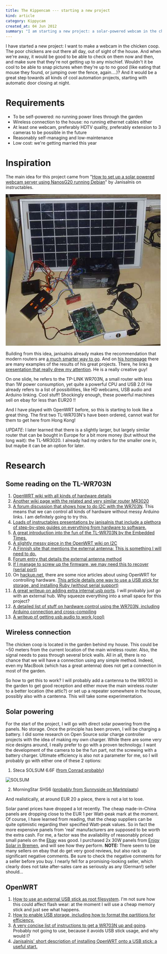 ```yaml
--- 
title: The Kippencam --- starting a new project
kind: article
category: Kippycam
created_at: 04 Jun 2012
summary: "I am starting a new project: a solar-powered webcam in the chicken coop."
---
```


I have started a new project: I want to make a webcam in the chicken coop. The poor chickens are out there all day, out of sight of the house. And when we're away, it would be good to be able to check on them now and then, and make sure that they're not getting up to any mischief. Wouldn't it be cool to be able to snap pictures when they're up to no good (like eating that mouse they found, or jumping over the fence, again....)? And it would be a great step towards all kinds of cool automation projects, starting with automatic door closing at night.

Requirements
============

- To be self-powered: no running power lines through the garden
- Wireless connection to the house: no running ethernet cables either
- At least one webcam, preferably HDTV quality, preferably extension to 3 cameras to be possible in the future
- Reasonably self-managing and low-maintenance
- Low cost: we're getting married this year

# Inspiration #


The main idea for this project came from "[How to set up a solar powered webcam server using NanosG20 running Debian][NanosCam]" by Janisalnis on instructables. 

![Picture of Janisalnis' setup](janisalnis.jpg "This is how his project looked when he wrote about it")

Building from this idea, janisalnis already makes the recommendation that modern routers are [a much smarter way to go][salnis-router]. And on [his homepage][salnis-home] there are many examples of the results of his great projects. There, he links [a presentation that really drew my attention][salnis-pres]. He is a really creative guy!

On one slide, he refers to the TP-LINK WR703N, a small router with less than 1W power consumption, yet quite a powerful CPU and USB 2.0! He already refers to a list of possibilities, like HD webcams, USB audio and Arduino linking. Cool stuff! Shockingly enough, these powerful machines sell on ebay for less than EUR20 !!

And I have played with OpenWRT before, so this is starting to look like a great thing. The first two TL-WR703N's have been ordered, cannot wait for them to get here from Hong Kong!

*UPDATE*: I later learned that there is a slightly larger, but largely similar router that can be bought in Europe for a bit more money (but without the long wait): the TL-MR3020. I already had my orders for the smaller one in, but maybe it can be an option for later.

# Research #

## Some reading on the TL-WR703N ##

1. [OpenWRT wiki with all kinds of hardware details][wr703-wiki]
2. [Another wiki page with the related and very similar router MR3020][mr3020-wiki]
3. [A forum discussion that shows how to do I2C with the WR703N][wr703-i2c]. This means that we can control all kinds of hardware without messy Arduino links. I am definitely going to try this.
4. [Loads of instructables presentations by janisalnis that include a plethora of step-by-step guides on everything from hardware to software.][salnis-instr]
5. [A great introduction into the fun of the TL-WR703N by the Embedded Times.][wr703-embtimes]
6. [A slightly messy piece in the OpenWRT wiki on I2C][i2c-wiki]
7. [A Finnish site that mentions the external antenna: This is something I will need to do.][laakkonen]
8. [Forum entry that details the external antenna method][wr703-extant]
9. [If I manage to screw up the firmware, we may need this to recover (serial port)][wr703-serial]
10. On [hackup.net](http://www.hackup.net), there are some nice articles about using OpenWRT for controlling hardware. [This article details one way to use a USB stick for storage, and installing Ruby (without serial support)][hackup-ruby]
11. [A great writeup on adding extra internal usb ports][wr703-usbhub]. I will probably just go with an external hub. Why squeeze everything into a small space for this project?
12. [A detailed list of stuff on hardware control using the WR703N, including Arduino connection and cross-compiling][wr703-ace]
13. [A writeup of getting usb audio to work (cool)][wr703-audio]


## Wireless connection ##

The chicken coop is located in the garden behind my house. This could be ~50 meters from the current location of the main wireless router. Also, the signal needs to pass through several brick walls. All in all, there is no chance that we will have a connection using any simple method. Indeed, even my MacBook (which has a great antenna) does not get a connection in most of the garden. 

So how to get this to work? I will probably add a cantenna to the WR703 in the garden to get good reception and either move the main wireless router to a better location (the attic?) or set up a repeater somewhere in the house, possibly also with a cantenna. This will take some experimentation.


## Solar powering ##

For the start of the project, I will go with direct solar powering from the panels. No storage. Once the principle has been proven, I will be charging a battery. I did some research on Open Source solar charge controller projects with the idea of making my own charger. While there are some very nice designs around, I really prefer to go with a proven technology. I want the development of the camera to be the fun part, not the screwing with a battery charger. Ultimate efficiency is also not a parameter for me, so I will probably go with either one of these 2 options:

1. Steca SOLSUM 6.6F ([from Conrad probably][conrad-solsum])

![SOLSUM](http://steca.de/data/media/26/2628_231x315_SolsumF_72dpi_315px.jpg)

2. MorningStar SHS6 ([probably from Sunnyside on Marktplaats][sunnyside])

And realistically, at around EUR 20 a piece, there is not a lot to lose.

Solar panel prices have dropped a lot recently. The cheap made-in-China panels are dropping close to the EUR 1 per Watt-peak mark at the moment. Of course, I have learned from reading, that the cheap suppliers can be quite optimistic regarding their specified Watt-peak values. So in fact the more expensive panels from 'real' manufacturers are supposed to be worth the extra cash. For me, a factor was the availability of reasonably priced small panels on the [Ebay](http://www.ebay.de) was good. I purchased 2x 30W panels from [Enjoy Solar in Bremen][enjoysolar], and will see how they perform. **NOTE:** There seem to be many sellers on ebay that do get very good reviews, but also rack up significant negative comments. Be sure to check the negative comments for a seller before you buy. I nearly fell for a promising-looking seller, which clearly does not take after-sales care as seriously as any (German!) seller should...

## OpenWRT ##

1. [How to use an external USB stick as root filesystem][openwrt-extroot]. I'm not sure how this could affect flash wear: at the moment I will use a cheap memory stick and just see what happens.
2. [How to enable USB storage, including how to format the partitions for efficiency.][openwrt-usbstor]
3. [A very concise list of instructions to get a WR703N up and going][minipwner]. Probably not going to use, because it avoids USB stick usage, and why would I?
4. [Janisalnis' short description of installing OpenWRT onto a USB stick: a useful start.][salnis-openwrt-usb]





[NanosCam]: <http://www.instructables.com/id/How-to-set-up-a-solar-powered-webcam-server-using-/>
[salnis-router]: http://www.instructables.com/id/How-to-set-up-home-data-server-using-OpenWRT-on-Li/
[salnis-home]: http://barbara320.gotdns.com/
[salnis-pres]: http://www.slideshare.net/JanisAlnis/home-automation-12979616
[wr703-wiki]: http://wiki.openwrt.org/toh/tp-link/tl-wr703n
[mr3020-wiki]: http://wiki.openwrt.org/toh/tp-link/tl-mr3020
[wr703-i2c]: https://forum.openwrt.org/viewtopic.php?id=36471
[salnis-instr]: http://www.instructables.com/member/janisalnis/
[wr703-embtimes]: http://embeddedtimes.blogspot.nl/2011/09/tp-link-tl-wr703n-tiny-linux-capable.html
[i2c-wiki]: http://wiki.openwrt.org/doku.php?id=oldwiki:port.i2c
[laakkonen]: http://laakkonen.dy.fi/projektit/tl-wr703n/
[wr703-extant]: https://forum.openwrt.org/viewtopic.php?id=34580
[wr703-serial]: http://wiki.villagetelco.org/index.php?title=Building_a_Serial_Port_for_TL-WR703N
[hackup-ruby]: http://www.hackup.net/2012/01/openwrt-and-scripting-languages-part-1/#more-358
[wr703-usbhub]: https://forum.openwrt.org/viewtopic.php?pid=156142
[wr703-ace]: http://wiki.acemonstertoys.org/Tp-link_router
[wr703-audio]: https://forum.openwrt.org/viewtopic.php?pid=125196#p125196
[openwrt-extroot]:  http://wiki.openwrt.org/doc/howto/extroot
[openwrt-usbstor]: http://wiki.openwrt.org/doc/howto/usb.storage
[minipwner]: http://www.minipwner.com/index.php/minipwner-build
[salnis-openwrt-usb]: http://www.instructables.com/files/orig/F0M/V4MW/H2MYLKL9/F0MV4MWH2MYLKL9.txt
[conrad-solsum]: http://www.conrad.nl/ce/nl/product/110678?WT.mc_id=mpfeed&insert=8T
[sunnyside]: http://hobby.marktplaats.nl/elektronica-componenten/544588648-steca-en-morningstar-laadregelaars-accu-zonnepaneel.html?return=eJwljEsKwzAMRO8SSJb%2BNF0UB1PSm5jYxSb%2BiEihpaV3r0JW8540jDPafJNRExp9vZkOg9uWOEUiMFKuDUIVxW0rQXaOUNQsz4qACPd3tnrwaKn149yPD5%2FOzMT5ScCIT48smhGOq2Io%2FJjrXsKWFtb1xYot417YGh4jlwFgt2ogtLqbfn%2FEGzUB&df=1&fta=eNpFkEluwzAMRe%2BihdcaPVDwFXoFg4rsVKgcC6GcCA1y98pG0e4eOP0HInTwIuiB7fc4PTASswSdBFbiKBpPY97A%2BgA2ZvgOydLiCYRNGbhdE9z2db6Hi%2F16Am2R9tVuFEA2Ke0jbzKN4ringSW8zsyGukqggAV%2FBgnRAlPOaY%2B6LxUUN0NXpOi9QrdU6BwXvS6St9pw1deKM4tCc4CuI0MF7YWY64wY3CCxLX8HJfetMgordOai2v%2BIM7x65C2hpynOt2v%2BPPxkbQzAVizToVwt%2FelcP4JPZj9%2B8cEsAofX%2B%2F0DyKNhYA%3D%3D&fta_ind=12&fs=1
[enjoysolar]: http://myworld.ebay.de/enjoysolarshop/
